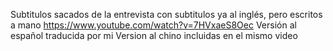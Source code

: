 Subtitulos sacados de la entrevista con subtitulos ya al inglés, pero escritos a mano https://www.youtube.com/watch?v=7HVxaeS8Oec
Versión al español traducida por mi
Version al chino incluidas en el mismo video